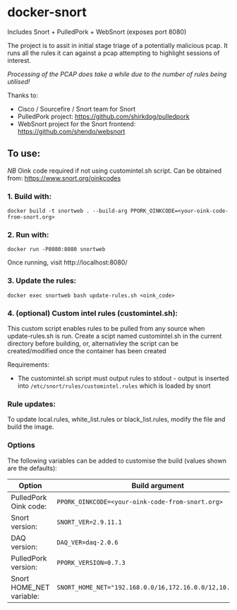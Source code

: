 # docker-snort
 
Includes Snort + PulledPork + WebSnort (exposes port 8080)

The project is to assit in initial stage triage of a potentially malicious pcap. It runs all the rules it can against a pcap attempting to highlight sessions of interest.

*Processing of the PCAP does take a while due to the number of rules being utilised!*

Thanks to:
- Cisco / Sourcefire / Snort team for Snort
- PulledPork project: https://github.com/shirkdog/pulledpork
- WebSnort project for the Snort frontend: https://github.com/shendo/websnort

## To use:

*NB* Oink code required if not using customintel.sh script. Can be obtained from: https://www.snort.org/oinkcodes

### 1. Build with:
 
    docker build -t snortweb . --build-arg PPORK_OINKCODE=<your-oink-code-from-snort.org>
    
### 2. Run with:

    docker run -P8080:8080 snortweb
    
Once running, visit http://localhost:8080/

### 3. Update the rules:

    docker exec snortweb bash update-rules.sh <oink_code>

### 4. (optional) Custom intel rules (customintel.sh):

This custom script enables rules to be pulled from any source when update-rules.sh is run.
Create a scipt named customintel.sh in the current directory before building, or, alternativley the script can be created/modified once the container has been created
    
Requirements:
- The customintel.sh script must output rules to stdout - output is inserted into ```/etc/snort/rules/customintel.rules``` which is loaded by snort

### Rule updates: 
To update local.rules, white_list.rules or black_list.rules, modify the file and build the image.

### Options
The following variables can be added to customise the build (values shown are the defaults):
 
| Option                   | Build argument                                                 |
|--------------------------|----------------------------------------------------------------|
| PulledPork Oink code:    | ```PPORK_OINKCODE=<your-oink-code-from-snort.org>```           |
| Snort version:           | ```SNORT_VER=2.9.11.1```                                       |
| DAQ version:             | ```DAQ_VER=daq-2.0.6```                                        |
| PulledPork version:      | ```PPORK_VERSION=0.7.3```                                      |
| Snort HOME_NET variable: | ```SNORT_HOME_NET="192.168.0.0/16,172.16.0.0/12,10.0.0.0/8"``` |
